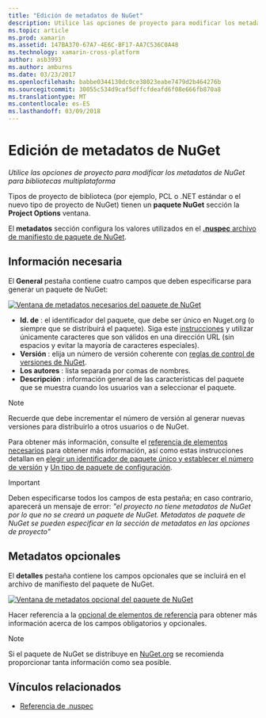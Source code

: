 ```yaml
---
title: "Edición de metadatos de NuGet"
description: Utilice las opciones de proyecto para modificar los metadatos de NuGet para bibliotecas multiplataforma
ms.topic: article
ms.prod: xamarin
ms.assetid: 147BA370-67A7-4E6C-BF17-AA7C536C0A48
ms.technology: xamarin-cross-platform
author: asb3993
ms.author: amburns
ms.date: 03/23/2017
ms.openlocfilehash: babbe0344130dc0ce38023eabe7479d2b464276b
ms.sourcegitcommit: 30055c534d9caf5dffcfdeafd6f08e666fb870a8
ms.translationtype: MT
ms.contentlocale: es-ES
ms.lasthandoff: 03/09/2018
---
```

# <a name="editing-nuget-metadata"></a>Edición de metadatos de NuGet

_Utilice las opciones de proyecto para modificar los metadatos de NuGet para bibliotecas multiplataforma_

Tipos de proyecto de biblioteca (por ejemplo, PCL o .NET estándar o el nuevo tipo de proyecto de NuGet) tienen un **paquete NuGet** sección la **Project Options** ventana.

El **metadatos** sección configura los valores utilizados en el [ **.nuspec** archivo de manifiesto de paquete de NuGet](https://docs.microsoft.com/en-us/nuget/create-packages/creating-a-package#the-role-and-structure-of-the-nuspec-file).

## <a name="required-information"></a>Información necesaria

El **General** pestaña contiene cuatro campos que deben especificarse para generar un paquete de NuGet:

[![](metadata-images/metadata-general-sml.png "Ventana de metadatos necesarios del paquete de NuGet")](metadata-images/metadata-general.png#lightbox)

- **Id. de** : el identificador del paquete, que debe ser único en Nuget.org (o siempre que se distribuirá el paquete). Siga este [instrucciones](https://docs.microsoft.com/en-us/nuget/create-packages/creating-a-package#choosing-a-unique-package-identifier-and-setting-the-version-number) y utilizar únicamente caracteres que son válidos en una dirección URL (sin espacios y evitar la mayoría de caracteres especiales).
- **Versión** : elija un número de versión coherente con [reglas de control de versiones de NuGet](https://docs.microsoft.com/en-us/nuget/create-packages/dependency-versions).
- **Los autores** : lista separada por comas de nombres.
- **Descripción** : información general de las características del paquete que se muestra cuando los usuarios van a seleccionar el paquete.

> [!NOTE]
> Recuerde que debe incrementar el número de versión al generar nuevas versiones para distribuirlo a otros usuarios o de NuGet.

Para obtener más información, consulte el [referencia de elementos necesarios](https://docs.microsoft.com/en-us/nuget/schema/nuspec#required-metadata-elements) para obtener más información, así como estas instrucciones detallan en [elegir un identificador de paquete único y establecer el número de versión](https://docs.microsoft.com/en-us/nuget/create-packages/creating-a-package#choosing-a-unique-package-identifier-and-setting-the-version-number) y [ Un tipo de paquete de configuración](https://docs.microsoft.com/en-us/nuget/create-packages/creating-a-package#setting-a-package-type).

> [!IMPORTANT]
> Deben especificarse todos los campos de esta pestaña; en caso contrario, aparecerá un mensaje de error: _"el proyecto no tiene metadatos de NuGet por lo que no se creará un paquete de NuGet. Metadatos de paquete de NuGet se pueden especificar en la sección de metadatos en las opciones de proyecto"_

## <a name="optional-metadata"></a>Metadatos opcionales

El **detalles** pestaña contiene los campos opcionales que se incluirá en el archivo de manifiesto del paquete de NuGet.

[![](metadata-images/metadata-detail-sml.png "Ventana de metadatos opcional del paquete de NuGet")](metadata-images/metadata-detail.png#lightbox)

Hacer referencia a la [opcional de elementos de referencia](https://docs.microsoft.com/en-us/nuget/schema/nuspec#optional-metadata-elements) para obtener más información acerca de los campos obligatorios y opcionales.

> [!NOTE]
> Si el paquete de NuGet se distribuye en [NuGet.org](https://www.nuget.org) se recomienda proporcionar tanta información como sea posible.


## <a name="related-links"></a>Vínculos relacionados

- [Referencia de .nuspec](https://docs.microsoft.com/en-us/nuget/schema/nuspec#general-form-and-schema)
